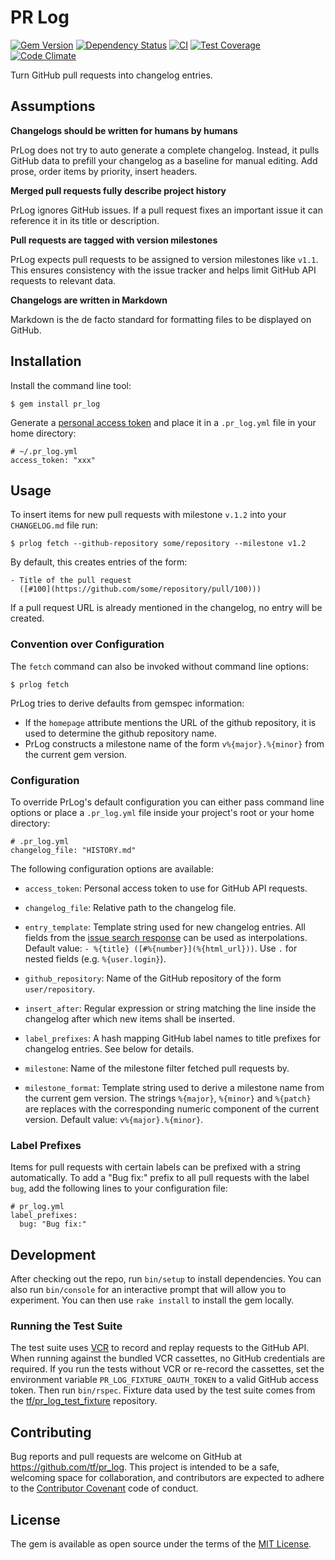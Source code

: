 # PR Log

[![Gem Version](https://badge.fury.io/rb/pr_log.svg)](http://badge.fury.io/rb/pr_log)
[![Dependency Status](https://gemnasium.com/tf/pr_log.svg)](https://gemnasium.com/tf/pr_log)
[![CI](https://github.com/tf/pr_log/actions/workflows/test.yml/badge.svg)](https://github.com/tf/pr_log/actions/workflows/test.yml)
[![Test Coverage](https://codeclimate.com/github/tf/pr_log/badges/coverage.svg)](https://codeclimate.com/github/tf/pr_log)
[![Code Climate](https://codeclimate.com/github/tf/pr_log/badges/gpa.svg)](https://codeclimate.com/github/tf/pr_log)

Turn GitHub pull requests into changelog entries.

## Assumptions

**Changelogs should be written for humans by humans**

PrLog does not try to auto generate a complete changelog. Instead, it
pulls GitHub data to prefill your changelog as a baseline for manual
editing. Add prose, order items by priority, insert headers.

**Merged pull requests fully describe project history**

PrLog ignores GitHub issues. If a pull request fixes an
important issue it can reference it in its title or description.

**Pull requests are tagged with version milestones**

PrLog expects pull requests to be assigned to version milestones like
`v1.1`. This ensures consistency with the issue tracker and helps
limit GitHub API requests to relevant data.

**Changelogs are written in Markdown**

Markdown is the de facto standard for formatting files to be
displayed on GitHub.

## Installation

Install the command line tool:

    $ gem install pr_log

Generate a
[personal access token](https://help.github.com/articles/creating-an-access-token-for-command-line-use/)
and place it in a `.pr_log.yml` file in your home directory:

    # ~/.pr_log.yml
    access_token: "xxx"

## Usage

To insert items for new pull requests with milestone `v.1.2` into your
`CHANGELOG.md` file run:

    $ prlog fetch --github-repository some/repository --milestone v1.2

By default, this creates entries of the form:

    - Title of the pull request
      ([#100](https://github.com/some/repository/pull/100)))

If a pull request URL is already mentioned in the changelog, no entry
will be created.

### Convention over Configuration

The `fetch` command can also be invoked without command line options:

    $ prlog fetch

PrLog tries to derive defaults from gemspec information:

- If the `homepage` attribute mentions the URL of the github
  repository, it is used to determine the github repository name.
- PrLog constructs a milestone name of the form `v%{major}.%{minor}`
  from the current gem version.

### Configuration

To override PrLog's default configuration you can either pass command
line options or place a `.pr_log.yml` file inside your project's root
or your home directory:

    # .pr_log.yml
    changelog_file: "HISTORY.md"

The following configuration options are available:

- `access_token`: Personal access token to use for GitHub API
  requests.

- `changelog_file`: Relative path to the changelog file.

- `entry_template`: Template string used for new changelog
  entries. All fields from the
  [issue search response](https://developer.github.com/v3/search/#search-issues)
  can be used as interpolations.
  Default value: `- %{title} ([#%{number}](%{html_url}))`. Use `.` for nested fields (e.g. `%{user.login}`).

- `github_repository`: Name of the GitHub repository of the form
  `user/repository`.

- `insert_after`: Regular expression or string matching the line
  inside the changelog after which new items shall be inserted.

- `label_prefixes`: A hash mapping GitHub label names to title
  prefixes for changelog entries. See below for details.

- `milestone`: Name of the milestone filter fetched pull requests by.

- `milestone_format`: Template string used to derive a milestone name
  from the current gem version. The strings `%{major}`, `%{minor}` and
  `%{patch}` are replaces with the corresponding numeric component of
  the current version. Default value: `v%{major}.%{minor}`.

### Label Prefixes

Items for pull requests with certain labels can be prefixed with a
string automatically. To add a "Bug fix:" prefix to all pull requests
with the label `bug`, add the following lines to your configuration file:

    # pr_log.yml
    label_prefixes:
      bug: "Bug fix:"

## Development

After checking out the repo, run `bin/setup` to install
dependencies. You can also run `bin/console` for an interactive prompt
that will allow you to experiment.
You can then use `rake install` to install the gem locally.

### Running the Test Suite

The test suite uses [VCR](https://github.com/vcr/vcr) to record and
replay requests to the GitHub API. When running against the bundled VCR
cassettes, no GitHub credentials are required. If you run the tests
without VCR or re-record the cassettes, set the environment variable
`PR_LOG_FIXTURE_OAUTH_TOKEN` to a valid GitHub access token. Then run
`bin/rspec`. Fixture data used by the test suite comes from the
[tf/pr_log_test_fixture](https://github.com/tf/pr_log_test_fixture)
repository.

## Contributing

Bug reports and pull requests are welcome on GitHub at
https://github.com/tf/pr_log. This project is intended to be a safe,
welcoming space for collaboration, and contributors are expected to
adhere to the [Contributor Covenant](http://contributor-covenant.org)
code of conduct.

## License

The gem is available as open source under the terms of the
[MIT License](http://opensource.org/licenses/MIT).

